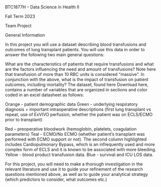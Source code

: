 BTC1877H – Data Science in Health II 

Fall Term 2023

Team Project

 

General Information

 

In this project you will use a dataset describing blood transfusions and outcomes of lung transplant patients. You will use this data in order to answer the following two main general questions:

What are the characteristics of patients that require transfusions and what are the factors influencing the need and amount of transfusions? Note here that transfusion of more than 10 RBC units is considered “massive”.
In conjunction with the above, what is the impact of transfusion on patient outcomes, including mortality?
The dataset, found here Download here, contains a number of variables that are organized in sections and color coded in an excel datasheet as follows:

Orange - patient demographic data
Green - underlying respiratory diagnosis + important intraoperative descriptions (first lung transplant vs repeat, use of ExVIVO perfusion, whether the patient was on ECLS/ECMO prior to transplant)

Red – preoperative bloodwork (hemoglobin, platelets, coagulation parameters)
Teal - ECMO/No ECMO (whether patient’s transplant was performed with ECMO support or not). The second column highlighted includes Cardiopulmonary Bypass, which is an infrequently used and more complex form of ECLS and it is known to be associated with more bleeding.
Yellow - blood product transfusion data.
Blue - survival and ICU LOS data.

 

For this project, you will need to make a thorough investigation in the relevant literature and use it to guide your refinement of the research questions mentioned above, as well as to guide your analytical strategy (which predictors to consider, what outcomes etc.)
